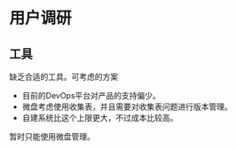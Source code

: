 # 用户调研

## 工具

缺乏合适的工具。可考虑的方案

- 目前的DevOps平台对产品的支持偏少。
- 微盘考虑使用收集表，并且需要对收集表问题进行版本管理。
- 自建系统比这个上限更大，不过成本比较高。

暂时只能使用微盘管理。
